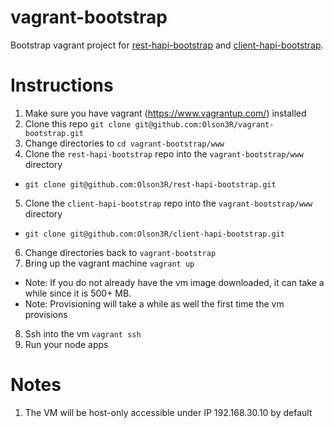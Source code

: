# vagrant-bootstrap
Bootstrap vagrant project for [rest-hapi-bootstrap](https://github.com/Olson3R/rest-hapi-bootstrap) and [client-hapi-bootstrap](https://github.com/Olson3R/client-hapi-bootstrap).

# Instructions
1. Make sure you have vagrant (https://www.vagrantup.com/) installed
2. Clone this repo `git clone git@github.com:Olson3R/vagrant-bootstrap.git`
3. Change directories to `cd vagrant-bootstrap/www`
4. Clone the `rest-hapi-bootstrap` repo into the `vagrant-bootstrap/www` directory
 - `git clone git@github.com:Olson3R/rest-hapi-bootstrap.git`
5. Clone the `client-hapi-bootstrap` repo into the `vagrant-bootstrap/www` directory
 - `git clone git@github.com:Olson3R/client-hapi-bootstrap.git`
6. Change directories back to `vagrant-bootstrap`
7. Bring up the vagrant machine `vagrant up`
 * Note: If you do not already have the vm image downloaded, it can take a while since it is 500+ MB.
 * Note: Provisioning will take a while as well the first time the vm provisions
8. Ssh into the vm `vagrant ssh`
9. Run your node apps

# Notes
1. The VM will be host-only accessible under IP 192.168.30.10 by default
